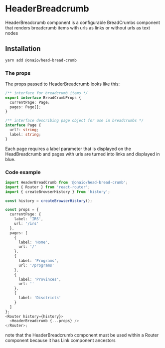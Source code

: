 # HeaderBreadcrumb

HeaderBreadcrumb component is a configurable BreadCrumbs component that renders breadcrumb items with urls as links or without urls as text nodes

## Installation

```sh
yarn add @onaio/head-bread-crumb
```

### The props

The props passed to HeaderBreadcrumb looks like this:

```ts
/** interface for breadcrumb items */
export interface BreadCrumbProps {
  currentPage: Page;
  pages: Page[];
}

/** interface describing page object for use in breadcrumbs */
interface Page {
  url?: string;
  label: string;
}
```

Each page requires a label parameter that is displayed on the HeadBreadcrumb and pages with urls are turned into links and displayed in blue.

### Code example

```ts
import HeaderBreadCrumb from '@onaio/head-bread-crumb';
import { Router } from 'react-router';
import { createBrowserHistory } from 'history';

const history = createBrowserHistory();

const props = {
  currentPage: {
    label: 'IRS',
    url: '/irs'
  },
  pages: [
    {
      label: 'Home',
      url: '/'
    },
    {
      label: 'Programs',
      url: '/programs'
    },
    {
      label: 'Provinces',
      url: ''
    },
    {
      label: 'Disctricts'
    }
  ]
};
<Router history={history}>
  <HeaderBreadcrumb {...props} />
</Router>;
```

note that the HeaderBreadcrumb component must be used within a Router component because it has Link component ancestors
